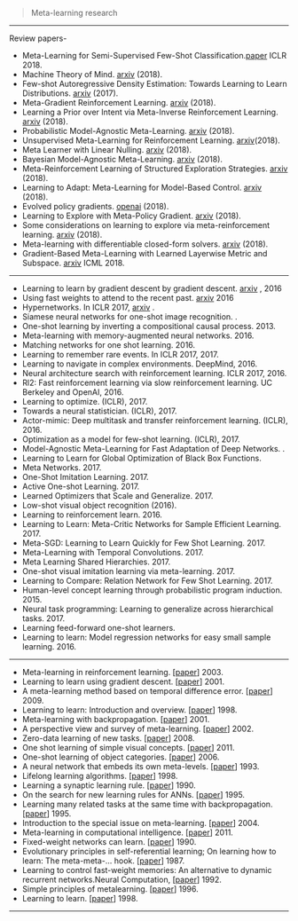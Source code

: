 



> Meta-learning research

--------------


Review papers-

-  Meta-Learning for Semi-Supervised Few-Shot Classification.[paper](https://openreview.net/pdf?id=HJcSzz-CZ) ICLR 2018.
-  Machine Theory of Mind. [arxiv](https://arxiv.org/pdf/1802.07740.pdf) (2018).
-  Few-shot Autoregressive Density Estimation: Towards Learning to Learn Distributions. [arxiv](https://arxiv.org/pdf/1710.10304.pdf) (2017).
-  Meta-Gradient Reinforcement Learning. [arxiv](https://arxiv.org/pdf/1805.09801.pdf) (2018).
-  Learning a Prior over Intent via Meta-Inverse Reinforcement Learning. [arxiv](https://arxiv.org/pdf/1805.12573.pdf) (2018).
-  Probabilistic Model-Agnostic Meta-Learning. [arxiv](https://arxiv.org/pdf/1806.02817.pdf) (2018).
-  Unsupervised Meta-Learning for Reinforcement Learning. [arxiv](https://arxiv.org/pdf/1806.04640.pdf)(2018).
-  Meta Learner with Linear Nulling. [arxiv](https://arxiv.org/pdf/1806.01010.pdf) (2018).
-  Bayesian Model-Agnostic Meta-Learning. [arxiv](https://arxiv.org/pdf/1806.03836.pdf) (2018).
-  Meta-Reinforcement Learning of Structured Exploration Strategies. [arxiv](https://arxiv.org/pdf/1802.07245.pdf) (2018).
-  Learning to Adapt: Meta-Learning for Model-Based Control. [arxiv](https://arxiv.org/pdf/1803.11347.pdf) (2018).
-  Evolved policy gradients. [openai](https://blog.openai.com/evolved-policy-gradients/) (2018).
-  Learning to Explore with Meta-Policy Gradient. [arxiv](https://arxiv.org/pdf/1803.05044.pdf) (2018).
-  Some considerations on learning to explore via meta-reinforcement learning. [arxiv](https://arxiv.org/pdf/1803.01118.pdf) (2018).
-  Meta-learning with differentiable closed-form solvers. [arxiv](https://arxiv.org/pdf/1805.08136.pdf) (2018).
-  Gradient-Based Meta-Learning with Learned Layerwise Metric and Subspace. [arxiv](https://arxiv.org/pdf/1801.05558.pdf) ICML 2018.


-------------


-  Learning to learn by gradient descent by gradient descent. [arxiv](https://arxiv.org/abs/1606.04474) , 2016
-  Using fast weights to attend to the recent past. [arxiv](https://arxiv.org/pdf/1610.06258.pdf)  2016
-  Hypernetworks. In ICLR 2017, [arxiv](https://arxiv.org/pdf/1609.09106.pdf) .
-  Siamese neural networks for one-shot image recognition. .
-  One-shot learning by inverting a compositional causal process.  2013.
-  Meta-learning with memory-augmented neural networks.  2016.
-  Matching networks for one shot learning.  2016.
-  Learning to remember rare events. In ICLR 2017, 2017.
-  Learning to navigate in complex environments.  DeepMind, 2016.
-  Neural architecture search with reinforcement learning.  ICLR 2017, 2016.
-  Rl2: Fast reinforcement learning via slow reinforcement learning.  UC Berkeley and OpenAI, 2016.
-  Learning to optimize. (ICLR), 2017.
-  Towards a neural statistician.  (ICLR), 2017.
-  Actor-mimic: Deep multitask and transfer reinforcement learning.  (ICLR), 2016.
-  Optimization as a model for few-shot learning.  (ICLR), 2017.
-  Model-Agnostic Meta-Learning for Fast Adaptation of Deep Networks. .
-  Learning to Learn for Global Optimization of Black Box Functions. 
-  Meta Networks.  2017.
-  One-Shot Imitation Learning.  2017.
-  Active One-shot Learning.  2017.
-  Learned Optimizers that Scale and Generalize.  2017.
-  Low-shot visual object recognition (2016).
-  Learning to reinforcement learn.  2016.
-  Learning to Learn: Meta-Critic Networks for Sample Efficient Learning.  2017.
-  Meta-SGD: Learning to Learn Quickly for Few Shot Learning.  2017.
-  Meta-Learning with Temporal Convolutions.  2017.
-  Meta Learning Shared Hierarchies.  2017.
-  One-shot visual imitation learning via meta-learning.  2017.
-  Learning to Compare: Relation Network for Few Shot Learning.  2017.
-  Human-level concept learning through probabilistic program induction.  2015.
-  Neural task programming: Learning to generalize across hierarchical tasks.  2017.
-  Learning feed-forward one-shot learners. 
-  Learning to learn: Model regression networks for easy small sample learning.  2016.

-------------

- Meta-learning in reinforcement learning. [[paper](http://citeseerx.ist.psu.edu/viewdoc/download?doi=10.1.1.595.9882&rep=rep1&type=pdf)] 2003.
- Learning to learn using gradient descent. [[paper](http://citeseerx.ist.psu.edu/viewdoc/download;jsessionid=39AFD770239F0DDE818EEF5BAEBB0814?doi=10.1.1.5.323&rep=rep1&type=pdf)] 2001.
- A meta-learning method based on temporal difference error. [[paper](http://www.ist.aichi-pu.ac.jp/~koba/files/ICONIP09.pdf)]  2009.
- Learning to learn: Introduction and overview. [[paper](https://link.springer.com/chapter/10.1007/978-1-4615-5529-2_1)]  1998.
-  Meta-learning with backpropagation. [[paper](http://citeseerx.ist.psu.edu/viewdoc/download?doi=10.1.1.363.3955&rep=rep1&type=pdf)]  2001.
-  A perspective view and survey of meta-learning. [[paper](https://www.researchgate.net/publication/2375370_A_Perspective_View_And_Survey_Of_Meta-Learning)]  2002.
-  Zero-data learning of new tasks. [[paper](https://www.aaai.org/Papers/AAAI/2008/AAAI08-103.pdf)]  2008.
- One shot learning of simple visual concepts. [[paper](https://cims.nyu.edu/~brenden/LakeEtAl2011CogSci.pdf)]  2011.
- One-shot learning of object categories. [[paper](https://authors.library.caltech.edu/5407/1/LIFieeetpam06.pdf)] 2006.
- A neural network that embeds its own meta-levels. [[paper](http://citeseerx.ist.psu.edu/viewdoc/download?doi=10.1.1.45.4997&rep=rep1&type=pdf)]  1993.
-  Lifelong learning algorithms. [[paper](https://link.springer.com/chapter/10.1007/978-1-4615-5529-2_8)]  1998.
-  Learning a synaptic learning rule.  [[paper](http://bengio.abracadoudou.com/publications/pdf/bengio_1991_ijcnn.pdf)]  1990.
- On the search for new learning rules for ANNs.  [[paper](http://bengio.abracadoudou.com/cv/publications/pdf/bengio_1995_npl.pdf)]  1995.
-  Learning many related tasks at the same time with backpropagation. [[paper](https://pdfs.semanticscholar.org/210d/a45e57f86a50c04bdd7b37d498c8ecc288da.pdf)]  1995.
- Introduction to the special issue on meta-learning. [[paper](http://www2.cs.uh.edu/~vilalta/papers/ml04.pdf)]  2004.
-  Meta-learning in computational intelligence. [[paper](https://www.researchgate.net/publication/321613968_Meta-Learning_in_Computational_Intelligence)]  2011.
- Fixed-weight networks can learn. [[paper](https://www.researchgate.net/publication/224755261_Fixed-weight_networks_can_learn)]   1990.
- Evolutionary principles in self-referential learning; On learning how to learn: The meta-meta-...
hook. [[paper](http://people.idsia.ch/~juergen/diploma.html)]  1987.
-  Learning to control fast-weight memories: An alternative to dynamic recurrent networks.Neural Computation, [[paper](http://people.idsia.ch/~juergen/fastweights/ncfastweightsrev.html)]  1992.
-  Simple principles of metalearning. [[paper](http://citeseerx.ist.psu.edu/viewdoc/download?doi=10.1.1.45.2558&rep=rep1&type=pdf)]  1996.
-  Learning to learn.  [[paper](http://citeseerx.ist.psu.edu/viewdoc/download?doi=10.1.1.45.2558&rep=rep1&type=pdf)]  1998.

-------------
